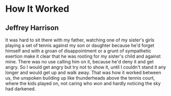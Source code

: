 # How It Worked
## Jeffrey Harrison
It was hard to sit there with my father,
watching one of my sister's girls playing
a set of tennis against my son or daughter
because he'd forget himself and with a groan
of disappointment or a grunt
of sympathetic exertion make it clear
that he was rooting for my sister's child
and against mine. There was no use
calling him on it, because he'd deny it
and get angry. So I would get angry
but try not to show it, until I couldn't
stand it any longer and would get up
and walk away. That was how it worked
between us, the unspoken building up
like thunderheads above the tennis court,
where the kids played on, not caring who won
and hardly noticing the sky had darkened.
